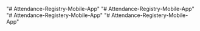 "# Attendance-Registry-Mobile-App" 
"# Attendance-Registry-Mobile-App" 
"# Attendance-Registery-Mobile-App" 
"# Attendance-Registery-Mobile-App" 
